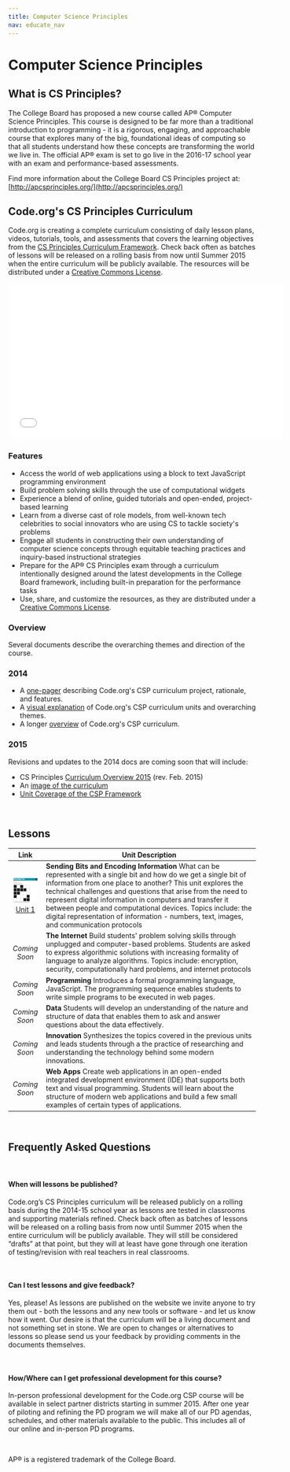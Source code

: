 ```yaml
---
title: Computer Science Principles
nav: educate_nav
---
```


# Computer Science Principles #

## <a name="whatis"></a>What is CS Principles?
The College Board has proposed a new course called AP® Computer Science Principles.  This  course is designed to be far more than a traditional introduction to programming - it is a rigorous, engaging, and approachable course that explores many of the big, foundational ideas of computing so that all students understand how these concepts are transforming the world we live in. The official AP® exam is set to go live in the 2016-17 school year with an exam and performance-based assessments.

Find more information about the College Board CS Principles project at: [http://apcsprinciples.org/](http://apcsprinciples.org/)

## Code.org's CS Principles Curriculum
Code.org is creating a complete curriculum consisting of daily lesson plans, videos, tutorials, tools, and assessments that covers the learning objectives from the [CS Principles Curriculum Framework](http://media.collegeboard.com/digitalServices/pdf/ap/comp-sci-principles-draft-cf-final.pdf). Check back often as batches of lessons will be released on a rolling basis from now until Summer 2015 when the entire curriculum will be publicly available. The resources will be distributed under a [Creative Commons License](http://creativecommons.org/licenses/by-nc-sa/3.0/).

<iframe width="560" height="315" src="//www.youtube.com/embed/mjMLCpXz3eo" frameborder="0" allowfullscreen></iframe>

### <a name="features"></a>Features

- Access the world of web applications using a block to text JavaScript programming environment
- Build problem solving skills through the use of computational widgets
- Experience a blend of online, guided tutorials and open-ended, project-based learning
- Learn from a diverse cast of role models, from well-known tech celebrities to social innovators who are using CS to tackle society's problems
- Engage all students in constructing their own understanding of computer science concepts through equitable teaching practices and inquiry-based instructional strategies
- Prepare for the AP® CS Principles exam through a curriculum intentionally designed around the latest developments in the College Board framework, including built-in preparation for the performance tasks  
- Use, share, and customize the resources, as they are distributed under a [Creative Commons License](http://creativecommons.org/licenses/by-nc-sa/3.0/).



### <a name="overview"></a>Overview

Several documents describe the overarching themes and direction of the course.

### 2014

- A [one-pager](/files/CSPCurriculumFlyer.pdf) describing Code.org's CSP curriculum project, rationale, and features.
- A [visual explanation](/files/CSPCurriculumMap.png) of Code.org's CSP curriculum units and overarching themes.  
- A longer [overview](/files/CSPCurriculumOverview.pdf) of Code.org's CSP curriculum.

### 2015
Revisions and updates to the 2014 docs are coming soon that will include:

- CS Principles [Curriculum Overview 2015](/files/CSPCurriculumOverview2015.pdf) (rev. Feb. 2015)
- An [image of the curriculum](/files/CSPCurriculumMap2015.png)
- [Unit Coverage of the CSP Framework](/files/CSPFrameworkCoverage.png)


<br />

## <a name="lessons"></a>Lessons


| Link| Unit Description |
| :------------------:|-----------|
|  [![binary magic](csp/images/thumb_binaryMagic.png "Unit 1")](/educate/csp/unit1) [Unit 1](/educate/csp/unit1) | **Sending Bits and Encoding Information** What can be represented with a single bit and how do we get a single bit of information from one place to another? This unit explores the technical challenges and questions that arise from the need to represent digital information in computers and transfer it between people and computational devices. Topics include: the digital representation of information - numbers, text, images, and communication protocols | 
|*Coming Soon*| **The Internet** Build students' problem solving skills through unplugged and computer-based problems. Students are asked to express algorithmic solutions with increasing formality of language to analyze algorithms. Topics include: encryption, security, computationally hard problems, and internet protocols|
|*Coming Soon*| **Programming** Introduces a formal programming language, JavaScript. The programming sequence enables students to write simple programs to be executed in web pages. |
|*Coming Soon*| **Data** Students will develop an understanding of the nature and structure of data that enables them to ask and answer questions about the data effectively.|
|*Coming Soon*| **Innovation** Synthesizes the topics covered in the previous units and leads students through a the practice of researching and understanding the technology behind some modern innovations.|
|*Coming Soon*| **Web Apps** Create web applications in an open-ended integrated development environment (IDE) that supports both text and visual programming. Students will learn about the structure of modern web applications and build a few small examples of certain types of applications.|

<br />

## Frequently Asked Questions

<br />
	
#### When will lessons be published?

Code.org’s CS Principles curriculum will be released publicly on a rolling basis during the 2014-15 school year as lessons are tested in classrooms and supporting materials refined. Check back often as batches of lessons will be released on a rolling basis from now until Summer 2015 when the entire curriculum will be publicly available.  They will still be considered “drafts” at that point, but they will at least have gone through one iteration of testing/revision with real teachers in real classrooms.  

<br />

#### Can I test lessons and give feedback?

Yes, please!  As lessons are published on the website we invite anyone to try them out - both the lessons and any new tools or software - and let us know how it went.  Our desire is that the curriculum will be a living document and not something set in stone. We are open to changes or alternatives to lessons so please send us your feedback by providing comments in the documents themselves.

<br />

#### How/Where can I get professional development for this course?

In-person professional development for the Code.org CSP course will be available in select partner districts starting in summer 2015. After one year of piloting and refining the PD program we will make all of our PD agendas, schedules, and other materials available to the public. This includes all of our online and in-person PD programs. 

<br />

AP® is a registered trademark of the College Board.
